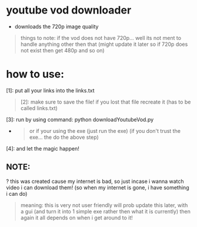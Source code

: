 # youtube vod downloader
* downloads the 720p image quality
> things to note: if the vod does not have 720p... well its not ment to handle anything other then that 
> (might update it later so if 720p does not exist then get 480p and so on)

# how to use:
[1]: put all your links into the links.txt
> [2]: make sure to save the file!
>		if you lost that file recreate it (has to be called links.txt)

[3]: run by using command: python downloadYoutubeVod.py 
* > or if your using the exe (just run the exe) (if you don't trust the exe... the do the above step)

[4]: and let the magic happen!


## NOTE:
? this was created cause my internet is bad, so just incase i wanna watch video i can download them! (so when my internet is gone, i have something i can do)
> meaning: this is very not user friendly will prob update this later, with a gui (and turn it into 1 simple exe rather then what it is currently)
>          then again it all depends on when i get around to it!
